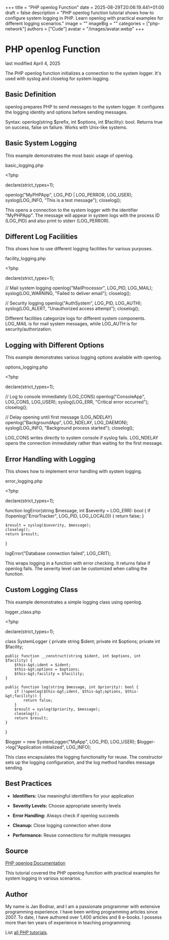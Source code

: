 +++
title = "PHP openlog Function"
date = 2025-08-29T20:06:19.441+01:00
draft = false
description = "PHP openlog function tutorial shows how to configure system logging in PHP. Learn openlog with practical examples for different logging scenarios."
image = ""
imageBig = ""
categories = ["php-network"]
authors = ["Cude"]
avatar = "/images/avatar.webp"
+++

# PHP openlog Function

last modified April 4, 2025

The PHP openlog function initializes a connection to the system
logger. It's used with syslog and closelog for system
logging.

## Basic Definition

openlog prepares PHP to send messages to the system logger. It
configures the logging identity and options before sending messages.

Syntax: openlog(string $prefix, int $options, int $facility): bool.
Returns true on success, false on failure. Works with Unix-like systems.

## Basic System Logging

This example demonstrates the most basic usage of openlog.

basic_logging.php
  

&lt;?php

declare(strict_types=1);

openlog("MyPHPApp", LOG_PID | LOG_PERROR, LOG_USER);
syslog(LOG_INFO, "This is a test message");
closelog();

This opens a connection to the system logger with the identifier "MyPHPApp".
The message will appear in system logs with the process ID (LOG_PID) and also
print to stderr (LOG_PERROR).

## Different Log Facilities

This shows how to use different logging facilities for various purposes.

facility_logging.php
  

&lt;?php

declare(strict_types=1);

// Mail system logging
openlog("MailProcessor", LOG_PID, LOG_MAIL);
syslog(LOG_WARNING, "Failed to deliver email");
closelog();

// Security logging
openlog("AuthSystem", LOG_PID, LOG_AUTH);
syslog(LOG_ALERT, "Unauthorized access attempt");
closelog();

Different facilities categorize logs for different system components. LOG_MAIL
is for mail system messages, while LOG_AUTH is for security/authorization.

## Logging with Different Options

This example demonstrates various logging options available with openlog.

options_logging.php
  

&lt;?php

declare(strict_types=1);

// Log to console immediately (LOG_CONS)
openlog("ConsoleApp", LOG_CONS, LOG_USER);
syslog(LOG_ERR, "Critical error occurred");
closelog();

// Delay opening until first message (LOG_NDELAY)
openlog("BackgroundApp", LOG_NDELAY, LOG_DAEMON);
syslog(LOG_INFO, "Background process started");
closelog();

LOG_CONS writes directly to system console if syslog fails. LOG_NDELAY opens
the connection immediately rather than waiting for the first message.

## Error Handling with Logging

This shows how to implement error handling with system logging.

error_logging.php
  

&lt;?php

declare(strict_types=1);

function logError(string $message, int $severity = LOG_ERR): bool {
    if (!openlog("ErrorTracker", LOG_PID, LOG_LOCAL0)) {
        return false;
    }
    
    $result = syslog($severity, $message);
    closelog();
    return $result;
}

logError("Database connection failed", LOG_CRIT);

This wraps logging in a function with error checking. It returns false if
openlog fails. The severity level can be customized when calling the function.

## Custom Logging Class

This example demonstrates a simple logging class using openlog.

logger_class.php
  

&lt;?php

declare(strict_types=1);

class SystemLogger {
    private string $ident;
    private int $options;
    private int $facility;
    
    public function __construct(string $ident, int $options, int $facility) {
        $this-&gt;ident = $ident;
        $this-&gt;options = $options;
        $this-&gt;facility = $facility;
    }
    
    public function log(string $message, int $priority): bool {
        if (!openlog($this-&gt;ident, $this-&gt;options, $this-&gt;facility)) {
            return false;
        }
        $result = syslog($priority, $message);
        closelog();
        return $result;
    }
}

$logger = new SystemLogger("MyApp", LOG_PID, LOG_USER);
$logger-&gt;log("Application initialized", LOG_INFO);

This class encapsulates the logging functionality for reuse. The constructor
sets up the logging configuration, and the log method handles message sending.

## Best Practices

- **Identifiers:** Use meaningful identifiers for your application

- **Severity Levels:** Choose appropriate severity levels

- **Error Handling:** Always check if openlog succeeds

- **Cleanup:** Close logging connection when done

- **Performance:** Reuse connections for multiple messages

## Source

[PHP openlog Documentation](https://www.php.net/manual/en/function.openlog.php)

This tutorial covered the PHP openlog function with practical
examples for system logging in various scenarios.

## Author

My name is Jan Bodnar, and I am a passionate programmer with extensive
programming experience. I have been writing programming articles since 2007.
To date, I have authored over 1,400 articles and 8 e-books. I possess more
than ten years of experience in teaching programming.

List [all PHP tutorials](/php/).